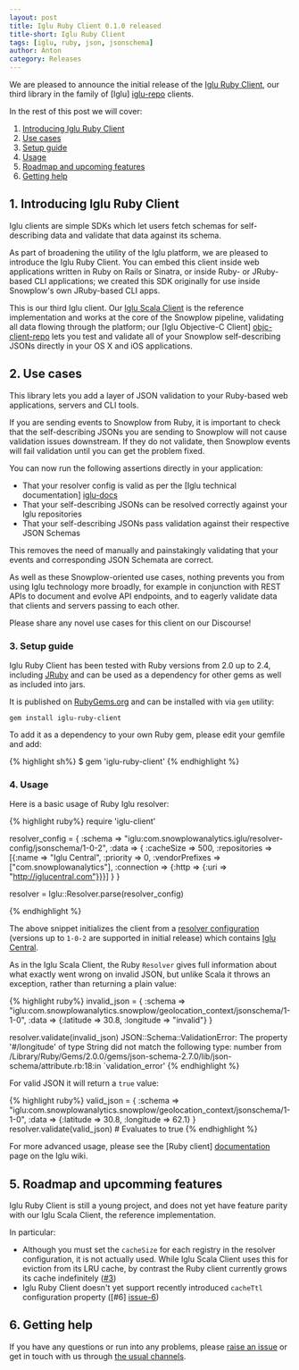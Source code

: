 ```yaml
---
layout: post
title: Iglu Ruby Client 0.1.0 released
title-short: Iglu Ruby Client
tags: [iglu, ruby, json, jsonschema]
author: Anton
category: Releases
---
```


We are pleased to announce the initial release of the [Iglu Ruby Client][repo], our third library in the family of [Iglu] [iglu-repo] clients.

In the rest of this post we will cover:

1. [Introducing Iglu Ruby Client](/blog/2017-02-08-iglu-ruby-client-0.1.0-released/#intro)
2. [Use cases](/blog/2017-02-08-iglu-ruby-client-0.1.0-released/#use-cases)
3. [Setup guide](/blog/2017-02-08-iglu-ruby-client-0.1.0-released/#setup-guide)
4. [Usage](/blog/2017-02-08-iglu-ruby-client-0.1.0-released/#usage)
5. [Roadmap and upcoming features](/blog/2017-02-08-iglu-ruby-client-0.1.0-released/#roadmap)
6. [Getting help](/blog/2017-02-08-iglu-ruby-client-0.1.0-released/#help)

<!--more-->

<h2 id="intro">1. Introducing Iglu Ruby Client</h2>

Iglu clients are simple SDKs which let users fetch schemas for self-describing data and validate that data against its schema.

As part of broadening the utility of the Iglu platform, we are pleased to introduce the Iglu Ruby Client. You can embed this client inside web applications written in Ruby on Rails or Sinatra, or inside Ruby- or JRuby-based CLI applications; we created this SDK originally for use inside Snowplow's own JRuby-based CLI apps.

This is our third Iglu client. Our [Iglu Scala Client][scala-client-repo] is the reference implementation and works at the core of the Snowplow pipeline, validating all data flowing through the platform; our [Iglu Objective-C Client] [objc-client-repo] lets you test and validate all of your Snowplow self-describing JSONs directly in your OS X and iOS applications.

<h2 id="use-cases">2. Use cases</h2>

This library lets you add a layer of JSON validation to your Ruby-based web applications, servers and CLI tools.

If you are sending events to Snowplow from Ruby, it is important to check that the self-describing JSONs you are sending to Snowplow will not cause validation issues downstream. If they do not validate, then Snowplow events will fail validation until you can get the problem fixed.

You can now run the following assertions directly in your application:

* That your resolver config is valid as per the [Iglu technical documentation] [iglu-docs]
* That your self-describing JSONs can be resolved correctly against your Iglu repositories
* That your self-describing JSONs pass validation against their respective JSON Schemas

This removes the need of manually and painstakingly validating that your events and corresponding JSON Schemata are correct.

As well as these Snowplow-oriented use cases, nothing prevents you from using Iglu technology more broadly, for example in conjunction with REST APIs to document and evolve API endpoints, and to eagerly validate data that clients and servers passing to each other.

Please share any novel use cases for this client on our Discourse!

<h3 id="setup-guide">3. Setup guide</h3>

Iglu Ruby Client has been tested with Ruby versions from 2.0 up to 2.4, including [JRuby][jruby] and can be used as a dependency for other gems as well as included into jars.

It is published on [RubyGems.org][rubygems] and can be installed with via `gem` utility:

`gem install iglu-ruby-client`

To add it as a dependency to your own Ruby gem, please edit your gemfile and add:

{% highlight sh%}
$ gem 'iglu-ruby-client'
{% endhighlight %}

<h3 id="usage">4. Usage</h3>

Here is a basic usage of Ruby Iglu resolver:

{% highlight ruby%}
require 'iglu-client'

resolver_config = {
 :schema => "iglu:com.snowplowanalytics.iglu/resolver-config/jsonschema/1-0-2",
 :data => {
   :cacheSize => 500,
   :repositories => [{:name => "Iglu Central", :priority => 0, :vendorPrefixes => ["com.snowplowanalytics"], :connection => {:http => {:uri => "http://iglucentral.com"}}}]
  }
}

resolver = Iglu::Resolver.parse(resolver_config)

{% endhighlight %}

The above snippet initializes the client from a [resolver configuration][resolver-config] (versions up to `1-0-2` are supported in initial release) which contains [Iglu Central][iglu-central].

As in the Iglu Scala Client, the Ruby `Resolver` gives full information about what exactly went wrong on invalid JSON, but unlike Scala it throws an exception, rather than returning a plain value:

{% highlight ruby%}
invalid_json = {
  :schema => "iglu:com.snowplowanalytics.snowplow/geolocation_context/jsonschema/1-1-0", 
  :data => {:latitude => 30.8, :longitude => "invalid"}
}

resolver.validate(invalid_json)
JSON::Schema::ValidationError: The property '#/longitude' of type String did not match the following type: number
from /Library/Ruby/Gems/2.0.0/gems/json-schema-2.7.0/lib/json-schema/attribute.rb:18:in `validation_error'
{% endhighlight %}

For valid JSON it will return a `true` value:

{% highlight ruby%}
valid_json = {
  :schema => "iglu:com.snowplowanalytics.snowplow/geolocation_context/jsonschema/1-1-0", 
  :data => {:latitude => 30.8, :longitude => 62.1}
}
resolver.validate(valid_json) # Evaluates to true
{% endhighlight %}

For more advanced usage, please see the [Ruby client] [documentation] page on the Iglu wiki.

<h2 id="roadmap">5. Roadmap and upcomming features</h2>

Iglu Ruby Client is still a young project, and does not yet have feature parity with our Iglu Scala Client, the reference implementation.

In particular:

* Although you must set the `cacheSize` for each registry in the resolver configuration, it is not actually used. While Iglu Scala Client uses this for eviction from its LRU cache, by contrast the Ruby client currently grows its cache indefinitely ([#3][issue-3])
* Iglu Ruby Client doesn't yet support recently introduced `cacheTtl` configuration property ([#6] [issue-6])

<h2 id="help">6. Getting help</h2>

If you have any questions or run into any problems, please [raise an issue][issues] or get in touch with us through [the usual channels][talk-to-us].

[iglu-repo]: https://github.com/snowplow/iglu
[iglu-docs]: https://github.com/snowplow/iglu/wiki

[scala-client-repo]: https://github.com/snowplow/iglu-scala-client
[objc-client-repo]: https://github.com/snowplow/iglu-objc-client
[resolver-config]: https://github.com/snowplow/iglu/wiki/Iglu-client-configuration
[iglu-central]: https://github.com/snowplow/iglu-central/

[rubygems]: https://rubygems.org/
[jruby]: http://jruby.org/
[warbler]: https://github.com/jruby/warbler

[documentation]: https://github.com/snowplow/iglu/wiki/Ruby-client

[repo]: https://github.com/snowplow/iglu-ruby-client
[issues]: https://github.com/snowplow/snowplow/iglu-ruby-client/issues
[issue-3]: https://github.com/snowplow/iglu-ruby-client/issues/3
[issue-6]: https://github.com/snowplow/iglu-ruby-client/issues/6
[talk-to-us]: https://github.com/snowplow/snowplow/wiki/Talk-to-us
